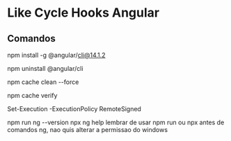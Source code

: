 # Like Cycle Hooks Angular

## Comandos 
npm install -g @angular/cli@14.1.2

npm uninstall @angular/cli

npm cache clean --force

npm cache verify

Set-Execution -ExecutionPolicy RemoteSigned

npm run ng --version
npx ng help
lembrar de usar npm run ou npx antes de comandos ng, nao quis alterar a permissao do windows

